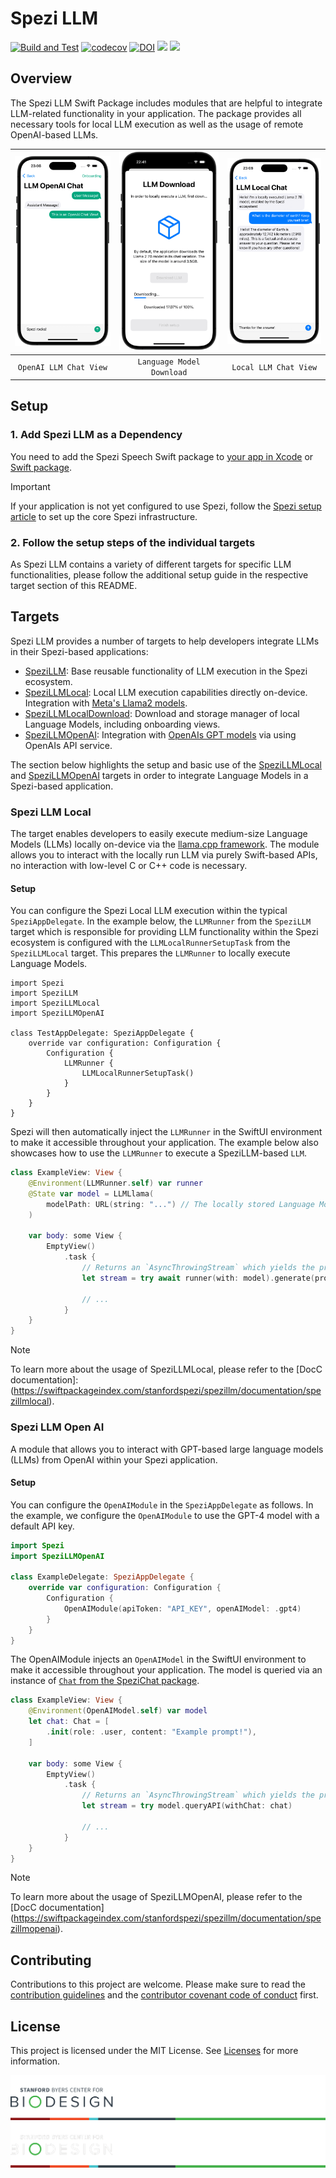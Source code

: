 <!--
                  
This source file is part of the Stanford Spezi open source project

SPDX-FileCopyrightText: 2023 Stanford University and the project authors (see CONTRIBUTORS.md)

SPDX-License-Identifier: MIT
             
-->

# Spezi LLM

[![Build and Test](https://github.com/StanfordSpezi/SpeziLLM/actions/workflows/build-and-test.yml/badge.svg)](https://github.com/StanfordSpezi/SpeziLLM/actions/workflows/build-and-test.yml)
[![codecov](https://codecov.io/gh/StanfordSpezi/SpeziLLM/branch/main/graph/badge.svg?token=pptLyqtoNR)](https://codecov.io/gh/StanfordSpezi/SpeziLLM)
[![DOI](https://zenodo.org/badge/DOI/10.5281/zenodo.7954213.svg)](https://doi.org/10.5281/zenodo.7954213)
[![](https://img.shields.io/endpoint?url=https%3A%2F%2Fswiftpackageindex.com%2Fapi%2Fpackages%2FStanfordSpezi%2FSpeziLLM%2Fbadge%3Ftype%3Dswift-versions)](https://swiftpackageindex.com/StanfordSpezi/SpeziLLM)
[![](https://img.shields.io/endpoint?url=https%3A%2F%2Fswiftpackageindex.com%2Fapi%2Fpackages%2FStanfordSpezi%2FSpeziLLM%2Fbadge%3Ftype%3Dplatforms)](https://swiftpackageindex.com/StanfordSpezi/SpeziLLM)


## Overview

The Spezi LLM Swift Package includes modules that are helpful to integrate LLM-related functionality in your application.
The package provides all necessary tools for local LLM execution as well as the usage of remote OpenAI-based LLMs.

|<picture><source media="(prefers-color-scheme: dark)" srcset="Sources/SpeziLLMOpenAI/SpeziLLMOpenAI.docc/Resources/ChatView~dark.png"><img src="Sources/SpeziLLMOpenAI/SpeziLLMOpenAI.docc/Resources/ChatView.png" width="250" alt="Screenshot displaying the Chat View utilizing the OpenAI API from SpeziLLMOpenAI." /></picture>|<picture><source media="(prefers-color-scheme: dark)" srcset="Sources/SpeziLLMLocalDownload/SpeziLLMLocalDownload.docc/Resources/LLMLocalDownload~dark.png"><img src="Sources/SpeziLLMLocalDownload/SpeziLLMLocalDownload.docc/Resources/LLMLocalDownload.png" width="250" alt="Screenshot displaying the Local LLM Download View from SpeziLLMLocalDownload." /></picture>|<picture><source media="(prefers-color-scheme: dark)" srcset="Sources/SpeziLLMLocal/SpeziLLMLocal.docc/Resources/ChatView~dark.png"><img src="Sources/SpeziLLMLocal/SpeziLLMLocal.docc/Resources/ChatView.png" width="250" alt="Screenshot displaying the Chat View utilizing a locally executed LLM via SpeziLLMLocal." /></picture>|
|:--:|:--:|:--:|
|`OpenAI LLM Chat View`|`Language Model Download`|`Local LLM Chat View`|

## Setup

### 1. Add Spezi LLM as a Dependency

You need to add the Spezi Speech Swift package to
[your app in Xcode](https://developer.apple.com/documentation/xcode/adding-package-dependencies-to-your-app#) or
[Swift package](https://developer.apple.com/documentation/xcode/creating-a-standalone-swift-package-with-xcode#Add-a-dependency-on-another-Swift-package).

> [!IMPORTANT]  
> If your application is not yet configured to use Spezi, follow the [Spezi setup article](https://swiftpackageindex.com/stanfordspezi/spezi/documentation/spezi/initial-setup) to set up the core Spezi infrastructure.

### 2. Follow the setup steps of the individual targets

As Spezi LLM contains a variety of different targets for specific LLM functionalities, please follow the additional setup guide in the respective target section of this README.

## Targets

Spezi LLM provides a number of targets to help developers integrate LLMs in their Spezi-based applications:
- [SpeziLLM](https://swiftpackageindex.com/stanfordspezi/spezillm/documentation/spezillm): Base reusable functionality of LLM execution in the Spezi ecosystem.
- [SpeziLLMLocal](https://swiftpackageindex.com/stanfordspezi/spezillm/documentation/spezillmlocal): Local LLM execution capabilities directly on-device. Integration with [Meta's Llama2 models](https://ai.meta.com/llama/).
- [SpeziLLMLocalDownload](https://swiftpackageindex.com/stanfordspezi/spezillm/documentation/spezillmlocaldownload): Download and storage manager of local Language Models, including onboarding views. 
- [SpeziLLMOpenAI](https://swiftpackageindex.com/stanfordspezi/spezillm/documentation/spezillmopenai): Integration with [OpenAIs GPT models](https://openai.com/gpt-4) via using OpenAIs API service.

The section below highlights the setup and basic use of the [SpeziLLMLocal](https://swiftpackageindex.com/stanfordspezi/spezillm/documentation/spezillmlocal) and [SpeziLLMOpenAI](https://swiftpackageindex.com/stanfordspezi/spezillm/documentation/spezillmopenai) targets in order to integrate Language Models in a Spezi-based application.

### Spezi LLM Local

The target enables developers to easily execute medium-size Language Models (LLMs) locally on-device via the [llama.cpp framework](https://github.com/ggerganov/llama.cpp). The module allows you to interact with the locally run LLM via purely Swift-based APIs, no interaction with low-level C or C++ code is necessary.

#### Setup

You can configure the Spezi Local LLM execution within the typical `SpeziAppDelegate`.
In the example below, the `LLMRunner` from the `SpeziLLM` target which is responsible for providing LLM functionality within the Spezi ecosystem is configured with the `LLMLocalRunnerSetupTask` from the `SpeziLLMLocal` target. This prepares the `LLMRunner` to locally execute Language Models.

```
import Spezi
import SpeziLLM
import SpeziLLMLocal
import SpeziLLMOpenAI

class TestAppDelegate: SpeziAppDelegate {
    override var configuration: Configuration {
        Configuration {
            LLMRunner {
                LLMLocalRunnerSetupTask()
            }
        }
    }
}
```

Spezi will then automatically inject the `LLMRunner` in the SwiftUI environment to make it accessible throughout your application. 
The example below also showcases how to use the `LLMRunner` to execute a SpeziLLM-based `LLM`.

```swift
class ExampleView: View {
    @Environment(LLMRunner.self) var runner
    @State var model = LLMLlama(
        modelPath: URL(string: "...") // The locally stored Language Model File in the ".gguf" format
    )

    var body: some View {
        EmptyView()
            .task {
                // Returns an `AsyncThrowingStream` which yields the produced output of the LLM.
                let stream = try await runner(with: model).generate(prompt: "Some example prompt")
                
                // ...
            }
    }
}
```

> [!NOTE]  
> To learn more about the usage of SpeziLLMLocal, please refer to the [DocC documentation]: (https://swiftpackageindex.com/stanfordspezi/spezillm/documentation/spezillmlocal).

### Spezi LLM Open AI

A module that allows you to interact with GPT-based large language models (LLMs) from OpenAI within your Spezi application.

#### Setup

You can configure the `OpenAIModule` in the `SpeziAppDelegate` as follows.
In the example, we configure the `OpenAIModule` to use the GPT-4 model with a default API key.

```swift
import Spezi
import SpeziLLMOpenAI

class ExampleDelegate: SpeziAppDelegate {
    override var configuration: Configuration {
        Configuration {
            OpenAIModule(apiToken: "API_KEY", openAIModel: .gpt4)
        }
    }
}
```

The OpenAIModule injects an `OpenAIModel` in the SwiftUI environment to make it accessible throughout your application. The model is queried via an instance of [`Chat` from the SpeziChat package](https://swiftpackageindex.com/stanfordspezi/spezichat/documentation/spezichat/chat).

```swift
class ExampleView: View {
    @Environment(OpenAIModel.self) var model
    let chat: Chat = [
        .init(role: .user, content: "Example prompt!"),
    ]

    var body: some View {
        EmptyView()
            .task {
                // Returns an `AsyncThrowingStream` which yields the produced output of the LLM.
                let stream = try model.queryAPI(withChat: chat)
                
                // ...
            }
    }
}
```

> [!NOTE]  
> To learn more about the usage of SpeziLLMOpenAI, please refer to the [DocC documentation] (https://swiftpackageindex.com/stanfordspezi/spezillm/documentation/spezillmopenai).

## Contributing

Contributions to this project are welcome. Please make sure to read the [contribution guidelines](https://github.com/StanfordSpezi/.github/blob/main/CONTRIBUTING.md) and the [contributor covenant code of conduct](https://github.com/StanfordSpezi/.github/blob/main/CODE_OF_CONDUCT.md) first.


## License

This project is licensed under the MIT License. See [Licenses](https://github.com/StanfordSpezi/SpeziLLM/tree/main/LICENSES) for more information.

![Spezi Footer](https://raw.githubusercontent.com/StanfordSpezi/.github/main/assets/FooterLight.png#gh-light-mode-only)
![Spezi Footer](https://raw.githubusercontent.com/StanfordSpezi/.github/main/assets/FooterDark.png#gh-dark-mode-only)
